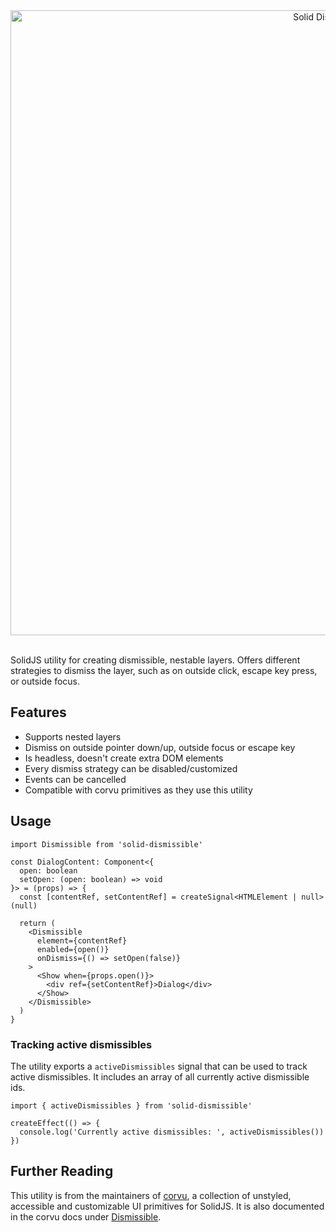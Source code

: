 <div align="center">
  <a href="https://corvu.dev/docs/utilities/dismissible">
    <img src="https://corvu.dev/readme/solid-dismissible.png" width=1000 alt="Solid Dismissible" />
  </a>
</div>
<br />

SolidJS utility for creating dismissible, nestable layers. Offers different strategies to dismiss the layer, such as on outside click, escape key press, or outside focus.

## Features

- Supports nested layers
- Dismiss on outside pointer down/up, outside focus or escape key
- Is headless, doesn\'t create extra DOM elements
- Every dismiss strategy can be disabled/customized
- Events can be cancelled
- Compatible with corvu primitives as they use this utility

## Usage

```tsx
import Dismissible from 'solid-dismissible'
```

```tsx
const DialogContent: Component<{
  open: boolean
  setOpen: (open: boolean) => void
}> = (props) => {
  const [contentRef, setContentRef] = createSignal<HTMLElement | null>(null)

  return (
    <Dismissible
      element={contentRef}
      enabled={open()}
      onDismiss={() => setOpen(false)}
    >
      <Show when={props.open()}>
        <div ref={setContentRef}>Dialog</div>
      </Show>
    </Dismissible>
  )
}
```

### Tracking active dismissibles
The utility exports a `activeDismissibles` signal that can be used to track active dismissibles. It includes an array of all currently active dismissible ids.

```tsx
import { activeDismissibles } from 'solid-dismissible'

createEffect(() => {
  console.log('Currently active dismissibles: ', activeDismissibles())
})
```

## Further Reading
This utility is from the maintainers of [corvu](https://corvu.dev), a collection of unstyled, accessible and customizable UI primitives for SolidJS. It is also documented in the corvu docs under [Dismissible](https://corvu.dev/docs/utilities/dismissible).
